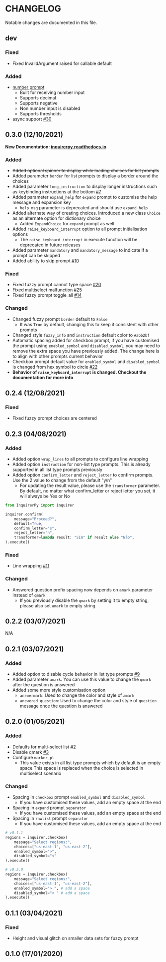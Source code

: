 # CHANGELOG

Notable changes are documented in this file.

## dev

### Fixed

- Fixed InvalidArgument raised for callable default

### Added

- [number prompt](https://inquirerpy.readthedocs.io/en/latest/pages/prompts/number.html)
  - Built for receiving number input
  - Supports decimal
  - Supports negative
  - Non number input is disabled
  - Supports thresholds
- async support [#30](https://github.com/kazhala/InquirerPy/issues/30)

## 0.3.0 (12/10/2021)

**New Documentation: [inquirerpy.readthedocs.io](https://inquirerpy.readthedocs.io/en/latest/)**

### Added

- ~~Added optional spinner to display while loading choices for list prompts~~
- Added parameter `border` for list prompts to display a border around the choices
- Added parameter `long_instruction` to display longer instructions such as keybinding instructions at the bottom [#7](https://github.com/kazhala/InquirerPy/issues/7)
- Added parameter `expand_help` for `expand` prompt to customise the help message and expansion key
  - `help_msg` parameter is deprecated and should use `expand_help`
- Added alternate way of creating choices. Introduced a new class `Choice` as an alternate option for dictionary choice
  - Added `ExpandChoice` for `expand` prompt as well
- Added `raise_keyboard_interrupt` option to all prompt initialisation options
  - The `raise_keyboard_interrupt` in execute function will be deprecated in future releases
- Added parameter `mandatory` and `mandatory_message` to indicate if a prompt can be skipped
- Added ability to skip prompt [#10](https://github.com/kazhala/InquirerPy/issues/10)

### Fixed

- Fixed fuzzy prompt cannot type space [#20](https://github.com/kazhala/InquirerPy/issues/20)
- Fixed multiselect malfunction [#25](https://github.com/kazhala/InquirerPy/issues/25)
- Fixed fuzzy prompt toggle_all [#14](https://github.com/kazhala/InquirerPy/issues/14)

### Changed

- Changed fuzzy prompt `border` default to `False`
  - It was `True` by default, changing this to keep it consistent with other prompts
- Changed style `fuzzy_info` and `instruction` default color to `#abb2bf`
- Automatic spacing added for checkbox prompt, if you have customised the prompt using `enabled_symbol` and `disabled_symbol`,
  you may need to remove the extra space you have previously added. The change here is to align with other prompts current behavior
- Checkbox prompt default value for `enabled_symbol` and `disabled_symbol` is changed from hex symbol to circle [#22](https://github.com/kazhala/InquirerPy/issues/22)
- **Behavior of `raise_keyboard_interrupt` is changed. Checkout the documentation for more info**

## 0.2.4 (12/08/2021)

### Fixed

- Fixed fuzzy prompt choices are centered

## 0.2.3 (04/08/2021)

### Added

- Added option `wrap_lines` to all prompts to configure line wrapping
- Added option `instruction` for non-list type prompts. This is already supported in all list type prompts previously
- Added option `confirm_letter` and `reject_letter` to confirm prompts. Use the 2 value to change from the default "y/n"
  - For updating the result value, please use the `transformer` parameter. By default, no matter what confirm_letter or
    reject letter you set, it will always be Yes or No

```python
from InquirerPy import inquirer

inquirer.confirm(
    message="Proceed?",
    default=True,
    confirm_letter="s",
    reject_letter="n",
    transformer=lambda result: "SIm" if result else "Não",
).execute()
```

### Fixed

- Line wrapping [#11](https://github.com/kazhala/InquirerPy/issues/11)

### Changed

- Answered question prefix spacing now depends on `amark` parameter instead of `qmark`
  - If you previously disable the `qmark` by setting it to empty string, please also set `amark` to empty string

## 0.2.2 (03/07/2021)

N/A

## 0.2.1 (03/07/2021)

### Added

- Added option to disable cycle behavior in list type prompts [#9](https://github.com/kazhala/InquirerPy/issues/9)
- Added parameter `amark`. You can use this value to change the `qmark` after the question is answered
- Added some more style customisation option
  - `answermark`: Used to change the color and style of `amark`
  - `answered_question`: Used to change the color and style of `question` message once the question is answered

## 0.2.0 (01/05/2021)

### Added

- Defaults for multi-select list [#2](https://github.com/kazhala/InquirerPy/issues/2)
- Disable qmark [#3](https://github.com/kazhala/InquirerPy/issues/3)
- Configure `marker_pl`
  - This value exists in all list type prompts which by default is an empty space
    This space is replaced when the choice is selected in multiselect scenario

### Changed

- Spacing in `checkbox` prompt `enabled_symbol` and `disabled_symbol`
  - If you have customised these values, add an empty space at the end
- Spacing in `expand` prompt `separator`
  - If you have customised these values, add an empty space at the end
- Spacing in `rawlist` prompt `separator`
  - If you have customised these values, add an empty space at the end

```python
# v0.1.1
regions = inquirer.checkbox(
    message="Select regions:",
    choices=["us-east-1", "us-east-2"],
    enabled_symbol=">",
    disabled_symbol="<"
).execute()

# v0.2.0
regions = inquirer.checkbox(
    message="Select regions:",
    choices=["us-east-1", "us-east-2"],
    enabled_symbol="> ", # add a space
    disabled_symbol="< " # add a space
).execute()
```

## 0.1.1 (03/04/2021)

### Fixed

- Height and visual glitch on smaller data sets for fuzzy prompt

## 0.1.0 (17/01/2020)
